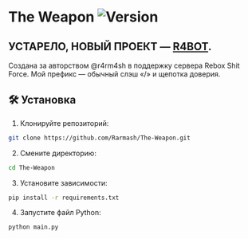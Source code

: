 # The Weapon ![Version](https://img.shields.io/badge/Latest-2.7.0.1/master-blue.svg)
## УСТАРЕЛО, НОВЫЙ ПРОЕКТ — [R4BOT](https://github.com/Rarmash/R4Bot).

Создана за авторством @r4rm4sh в поддержку сервера Rebox Shit Force. Мой префикс — обычный слэш «/» и щепотка доверия.

## 🛠️ Установка
1. Клонируйте репозиторий:
```BASH
git clone https://github.com/Rarmash/The-Weapon.git
```
2. Смените директорию:
```BASH
cd The-Weapon
```
3. Установите зависимости:
```BASH
pip install -r requirements.txt
```
4. Запустите файл Python:
```BASH
python main.py
```
